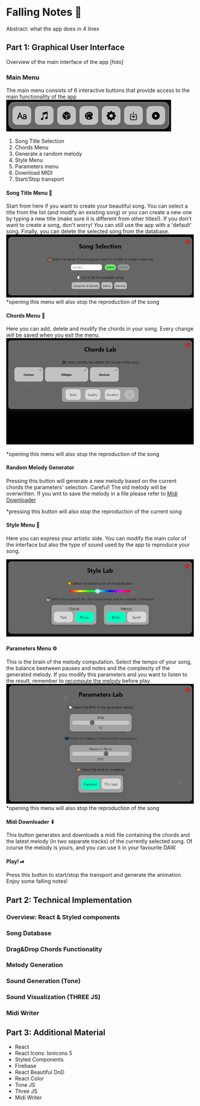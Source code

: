 # Falling Notes 🌠

Abstract: what the app does in 4 lines

## Part 1: Graphical User Interface

Overview of the main interface of the app [foto]

### Main Menu

The main menu consists of 6 interactive buttons that provide access to the main functionality of the app
![Main Menu](./documentation/MainMenuEx.png)

1. Song Title Selection
2. Chords Menu
3. Generate a random melody
4. Style Menu
5. Parameters menu
6. Download MIDI
7. Start/Stop transport

#### Song Title Menu 🔡

Start from here if you want to create your beautiful song. You can select a title from the list (and modify an existing song) or you can create a new one by typing a new title (make sure it is different from other titles!).
If you don't want to create a song, don't worry! You can still use the app with a 'default' song. Finally, you can delete the selected song from the database.
![Song Selection Menu](./documentation/SongSelectionEx.gif)
\*opening this menu will also stop the reproduction of the song

#### Chords Menu 🎵

Here you can add, delete and modify the chords in your song. Every change will be saved when you exit the menu.
![Chords Menu](./documentation/ChordLabEx.gif)

\*opening this menu will also stop the reproduction of the song

#### Random Melody Generator

Pressing this button will generate a new melody based on the current chords the parameters' selection. Careful! The old melody will be overwritten. If you wnt to save the melody in a file please refer to
[Midi Downloader](#Midi-Downloader-⬇)

\*pressing this button will also stop the reproduction of the current song

#### Style Menu 🎨

Here you can express your artistic side. You can modify the main color of the interface but also the type of sound used by the app to reproduce your song.

![Style Menu](./documentation/StyleLabEx.png)

#### Parameters Menu ⚙

This is the brain of the melody computation. Select the tempo of your song, the balance beetween pauses and notes and the complexity of the generated melody. If you modify this parameters and you want to listen to the result, remember to [recompute the melody](#Random-Melody-Generator) before play.
![Parameters Menu](./documentation/ParametersLabEx.png)
\*opening this menu will also stop the reproduction of the song

#### Midi Downloader ⬇

This button generates and downloads a midi file containing the chords and the latest melody (in two separate tracks) of the currently selected song. Of course the melody is yours, and you can use it in your favourite DAW.

#### Play! ⏯

Press this button to start/stop the transport and generate the animation. Enjoy some falling notes!

## Part 2: Technical Implementation

### Overview: React & Styled components

### Song Database

### Drag&Drop Chords Functionality

### Melody Generation

### Sound Generation (Tone)

### Sound Visualization (THREE JS)

### Midi Writer

## Part 3: Additional Material

-   React
-   React Icons: Ionicons 5
-   Styled Components
-   Firebase
-   React Beautiful DnD
-   React Color
-   Tone JS
-   Three JS
-   Midi Writer
